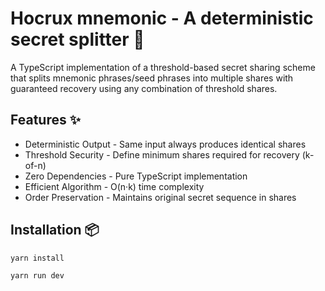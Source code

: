 # Hocrux mnemonic - A deterministic secret splitter 🔐

A TypeScript implementation of a threshold-based secret sharing scheme that splits mnemonic phrases/seed phrases into multiple shares with guaranteed recovery using any combination of threshold shares.

## Features ✨

- Deterministic Output - Same input always produces identical shares
- Threshold Security - Define minimum shares required for recovery (k-of-n)
- Zero Dependencies - Pure TypeScript implementation
- Efficient Algorithm - O(n·k) time complexity
- Order Preservation - Maintains original secret sequence in shares

## Installation 📦

```bash
yarn install

yarn run dev
```
